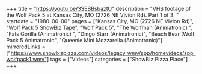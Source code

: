 +++
title = "https://youtu.be/3SEBBsbaztU"
description = "VHS footage of the Wolf Pack 5 at Kansas City, MO (2726 NE Vivion Rd). Part 1 of 3. "
startdate = "1980-00-00"
pages = ["Kansas City, MO (2726 NE Vivion Rd)", "Wolf Pack 5 ShowBiz Tape", "Wolf Pack 5", "The Wolfman (Animatronic) ", "Fats Gorilla (Animatronic) ", "Dingo Starr (Animatronic)", "Beach Bear (Wolf Pack 5 Animatronic", "Queenie Mini Mozzarella (Animatronic)"]
mirroredLinks = ["https://www.showbizpizza.com/videos/legacy_wmv/spp/homevideos/spp_wolfpack1.wmv"]
tags = ["Videos"]
categories = ["ShowBiz Pizza Place"]
+++
